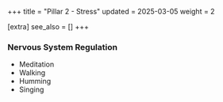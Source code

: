 +++
title = "Pillar 2 - Stress"
updated = 2025-03-05
weight = 2

[extra]
see_also = []
+++


### Nervous System Regulation
- Meditation
- Walking
- Humming
- Singing

